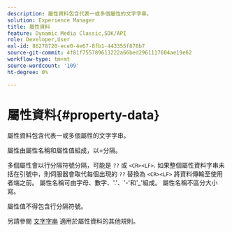 ```yaml
---
description: 屬性資料包含代表一或多個屬性的文字字串。
solution: Experience Manager
title: 屬性資料
feature: Dynamic Media Classic,SDK/API
role: Developer,User
exl-id: 86278720-ece0-4e67-8fb1-443355f878b7
source-git-commit: 4f81f755789613222a66bed2961117604ae19e62
workflow-type: tm+mt
source-wordcount: '109'
ht-degree: 0%

---
```


# 屬性資料{#property-data}

屬性資料包含代表一或多個屬性的文字字串。

屬性由屬性名稱和屬性值組成，以=分隔。

多個屬性會以行分隔符號分隔，可能是 `??` 或 `<CR><LF>`. 如果整個屬性資料字串未括在引號中，則伺服器會取代每個出現的 `??` 替換為 `<CR><LF>` 將資料傳輸至使用者端之前。 屬性名稱可由字母、數字、&#39;.&#39;、&#39;-&#39;和&#39;_&#39;組成。 屬性名稱不區分大小寫。

屬性值不得包含行分隔符號。

另請參閱 [文字字串](../../../../../../is-api/image-catalog/image-serving-api-ref/c-image-catalog-reference/c-overview/c-common-data-types/r-text-string.md#reference-ae0a9e181b0e40c6bcdb43af7f481d63) 適用於屬性資料的其他規則。
